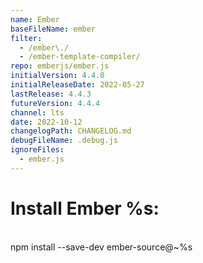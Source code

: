 ```yaml
---
name: Ember
baseFileName: ember
filter:
  - /ember\./
  - /ember-template-compiler/
repo: emberjs/ember.js
initialVersion: 4.4.0
initialReleaseDate: 2022-05-27
lastRelease: 4.4.3
futureVersion: 4.4.4
channel: lts
date: 2022-10-12
changelogPath: CHANGELOG.md
debugFileName: .debug.js
ignoreFiles:
  - ember.js
---
```

# Install Ember %s:
<br>
npm install --save-dev ember-source@~%s
